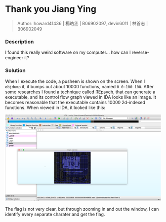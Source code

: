 # Thank you Jiang Ying

> Author: howard41436 | 楊皓丞 | B06902097, devin6011 | 林首志 | B06902049

### Description

I found this really weird software on my computer... how can I reverse-engineer it?

### Solution

When I execute the code, a pusheen is shown on the screen. When I `objdump` it, it bumps out about 10000 functions, named `0_0~100_100`. After some researches I found a technique called [REpsych](https://github.com/xoreaxeaxeax/REpsych), that can generate a executable, and its control flow graph viewed in IDA looks like an image. It becomes reasonable that the executable contains 10000 2d-indexed functions. When viewed in IDA, it looked like this:

![](./images/img.png)

The flag is not very clear, but through zooming in and out the window, I can identify every separate charater and get the flag.